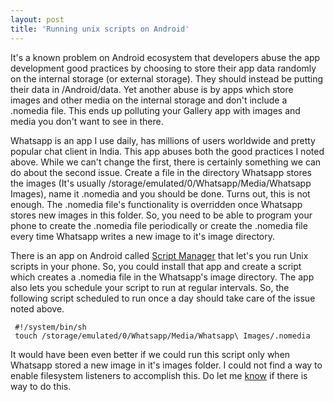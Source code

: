 ```yaml
---
layout: post
title: 'Running unix scripts on Android'
---
```


It's a known problem on Android ecosystem that developers abuse the app development good practices by choosing to store their app data randomly on the internal storage (or external storage). They should instead be putting their data in /Android/data. Yet another abuse is by apps which store images and other media on the internal storage and don't include a .nomedia file. This ends up polluting your Gallery app with images and media you don't want to see in there.

Whatsapp is an app I use daily, has millions of users worldwide and pretty popular chat client in India. This app abuses both the good practices I noted above. While we can't change the first, there is certainly something we can do about the second issue. Create a file in the directory Whatsapp stores the images (It's usually /storage/emulated/0/Whatsapp/Media/Whatsapp Images), name it .nomedia and you should be done. Turns out, this is not enough. The .nomedia file's functionality is overridden once Whatsapp stores new images in this folder. So, you need to be able to program your phone to create the .nomedia file periodically or create the .nomedia file every time Whatsapp writes a new image to it's image directory.

There is an app on Android called <a href="https://play.google.com/store/apps/details?id=os.tools.scriptmanager&amp;hl=en">Script Manager</a> that let's you run Unix scripts in your phone. So, you could install that app and create a script which creates a .nomedia file in the Whatsapp's image directory. The app also lets you schedule your script to run at regular intervals. So, the following script scheduled to run once a day should take care of the issue noted above.


     #!/system/bin/sh
     touch /storage/emulated/0/Whatsapp/Media/Whatsapp\ Images/.nomedia


It would have been even better if we could run this script only when Whatsapp stored a new image in it's images folder. I could not find a way to enable filesystem listeners to accomplish this. Do let me <a href="https://twitter.com/intent/tweet?screen_name=warunsl">know</a> if there is way to do this.
